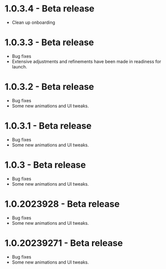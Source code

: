 # 1.0.3.4 - Beta release 
* Clean up onboarding

# 1.0.3.3 - Beta release 
* Bug fixes
* Extensive adjustments and refinements have been made in readiness for launch.

# 1.0.3.2 - Beta release 
* Bug fixes
* Some new animations and UI tweaks.

# 1.0.3.1 - Beta release 
* Bug fixes
* Some new animations and UI tweaks.

# 1.0.3 - Beta release 
* Bug fixes
* Some new animations and UI tweaks.

# 1.0.2023928 - Beta release 
* Bug fixes
* Some new animations and UI tweaks.

# 1.0.20239271 - Beta release 
* Bug fixes
* Some new animations and UI tweaks.
